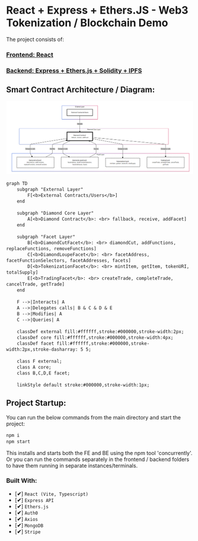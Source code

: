 #  React + Express + Ethers.JS  -  Web3 Tokenization / Blockchain Demo
The project consists of:

### [Frontend: React ](https://github.com/ivaaak/Web3-Tokenization/tree/main/frontend)
  
### [Backend: Express + Ethers.js + Solidity + IPFS](https://github.com/ivaaak/Web3-Tokenization/tree/main/backend)

## Smart Contract Architecture / Diagram:
<img src="https://raw.githubusercontent.com/ivaaak/Web3-Tokenization/refs/heads/main/blockchain/contracts_diagram.png"></img>


```mermaid
graph TD
    subgraph "External Layer"
        F[<b>External Contracts/Users</b>]
    end

    subgraph "Diamond Core Layer"
        A[<b>Diamond Contract</b>: <br> fallback, receive, addFacet]
    end

    subgraph "Facet Layer"
        B[<b>DiamondCutFacet</b>: <br> diamondCut, addFunctions, replaceFunctions, removeFunctions]
        C[<b>DiamondLoupeFacet</b>: <br> facetAddress, facetFunctionSelectors, facetAddresses, facets]
        D[<b>TokenizationFacet</b>: <br> mintItem, getItem, tokenURI, totalSupply]
        E[<b>TradingFacet</b>: <br> createTrade, completeTrade, cancelTrade, getTrade]
    end

    F -->|Interacts| A
    A -->|Delegates calls| B & C & D & E
    B -->|Modifies| A
    C -->|Queries| A
    
    classDef external fill:#ffffff,stroke:#000000,stroke-width:2px;
    classDef core fill:#ffffff,stroke:#000000,stroke-width:4px;
    classDef facet fill:#ffffff,stroke:#000000,stroke-width:2px,stroke-dasharray: 5 5;
    
    class F external;
    class A core;
    class B,C,D,E facet;

    linkStyle default stroke:#000000,stroke-width:1px;
```

## Project Startup:
You can run the below commands from the main directory and start the project:

```cmd
npm i
npm start
```

This installs and starts both the FE and BE using the npm tool 'concurrently'. Or you can run the commands separately in the frontend / backend folders to have them running in separate instances/terminals.

### Built With:
-  [**✔**]  `React (Vite, Typescript)`
-  [**✔**]  `Express API`
- [**✔**]  `Ethers.js`
-  [**✔**]  `Auth0`
-  [**✔**]  `Axios`
-  [**✔**]  `MongoDB`
-  [**✔**]  `Stripe`
